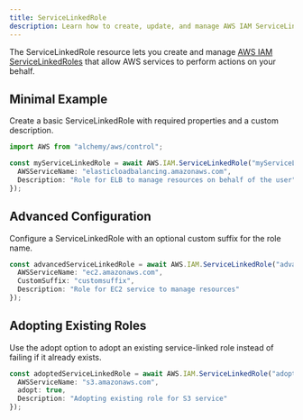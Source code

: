 ```yaml
---
title: ServiceLinkedRole
description: Learn how to create, update, and manage AWS IAM ServiceLinkedRoles using Alchemy Cloud Control.
---
```


The ServiceLinkedRole resource lets you create and manage [AWS IAM ServiceLinkedRoles](https://docs.aws.amazon.com/iam/latest/userguide/) that allow AWS services to perform actions on your behalf.

## Minimal Example

Create a basic ServiceLinkedRole with required properties and a custom description.

```ts
import AWS from "alchemy/aws/control";

const myServiceLinkedRole = await AWS.IAM.ServiceLinkedRole("myServiceLinkedRole", {
  AWSServiceName: "elasticloadbalancing.amazonaws.com",
  Description: "Role for ELB to manage resources on behalf of the user"
});
```

## Advanced Configuration

Configure a ServiceLinkedRole with an optional custom suffix for the role name.

```ts
const advancedServiceLinkedRole = await AWS.IAM.ServiceLinkedRole("advancedServiceLinkedRole", {
  AWSServiceName: "ec2.amazonaws.com",
  CustomSuffix: "customsuffix",
  Description: "Role for EC2 service to manage resources"
});
```

## Adopting Existing Roles

Use the adopt option to adopt an existing service-linked role instead of failing if it already exists.

```ts
const adoptedServiceLinkedRole = await AWS.IAM.ServiceLinkedRole("adoptedServiceLinkedRole", {
  AWSServiceName: "s3.amazonaws.com",
  adopt: true,
  Description: "Adopting existing role for S3 service"
});
```